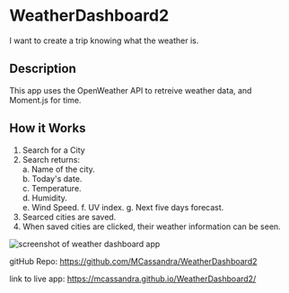 # WeatherDashboard2
I want to create a trip knowing what the weather is.

## Description  
 This app uses the OpenWeather API to retreive weather data, and Moment.js for time.   

## How it Works  
1. Search for a City
2. Search returns:  
    a. Name of the city.  
    b. Today's date.  
    c. Temperature.  
    d. Humidity.  
    e. Wind Speed.
    f. UV index.
    g. Next five days forecast.  
3. Searced cities are saved.  
4. When saved cities are clicked, their weather information can be seen. 

![screenshot of weather dashboard app](assets/screenshot.jpeg)

gitHub Repo: https://github.com/MCassandra/WeatherDashboard2   

link to live app: https://mcassandra.github.io/WeatherDashboard2/